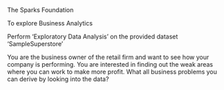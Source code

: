 The Sparks Foundation

To explore Business Analytics

Perform ‘Exploratory Data Analysis’ on the provided dataset
‘SampleSuperstore’

You are the business owner of the retail firm and want to see
how your company is performing. You are interested in finding
out the weak areas where you can work to make more profit.
What all business problems you can derive by looking into the
data?

